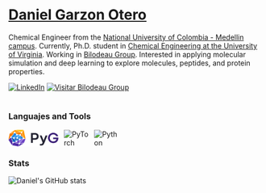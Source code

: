 # [Daniel Garzon Otero ](https://www.linkedin.com/in/daniel-eduardo-garz%C3%B3n-otero-352b29170/)

Chemical Engineer from the [National University of Colombia - Medellin campus](https://medellin.unal.edu.co/). 
Currently, Ph.D. student in [Chemical Engineering at the University of Virginia](https://engineering.virginia.edu/departments/chemical-engineering). Working in [Bilodeau Group](https://bilodeau-group.com/). Interested in applying molecular simulation and deep learning to explore molecules, peptides, and protein properties.

[![LinkedIn](https://img.shields.io/badge/LinkedIn-Profile-blue?style=for-the-badge&logo=linkedin)]([https://www.linkedin.com/in/tu-usuario-de-linkedin/](https://www.linkedin.com/in/daniel-eduardo-garz%C3%B3n-otero-352b29170/))
[![Visitar Bilodeau Group](https://img.shields.io/badge/Bilodeau%20Group-Website-brightgreen?style=for-the-badge)](https://bilodeau-group.com/)

#

### Languajes and Tools

<img align="left" alt="PyTorch Geometric" width="100px" style="padding-right: 10px;" src="https://raw.githubusercontent.com/pyg-team/pyg_sphinx_theme/master/pyg_sphinx_theme/static/img/pyg_logo_text.svg?sanitize=true"/>
<img align="left" alt="PyTorch" width="50px" style="padding-right: 10px;" src="https://cdn.jsdelivr.net/gh/devicons/devicon/icons/pytorch/pytorch-original.svg"/>
<img align="left" alt="Python" width="50px" style="padding-right: 10px;" src="https://cdn.jsdelivr.net/gh/devicons/devicon/icons/python/python-original.svg"/>
<br />

#


### Stats

![Daniel's GitHub stats](https://github-readme-stats.vercel.app/api?username=danielgarzonotero&show_icons=true&theme=gotham)
